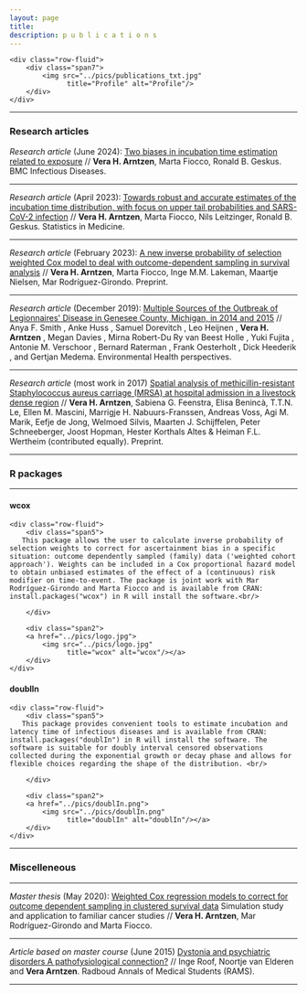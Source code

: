 ```yaml
---
layout: page
title:  
description: p u b l i c a t i o n s
---
```



<div class="container">

    <div class="row-fluid">
        <div class="span7">
            <img src="../pics/publications_txt.jpg"
                  title="Profile" alt="Profile"/>
        </div>
    </div>
</div>

---

### Research articles

*Research article* (June 2024): [Two biases in incubation time estimation related to exposure](https://bmcinfectdis.biomedcentral.com/articles/10.1186/s12879-024-09433-7) // **Vera H. Arntzen**, Marta Fiocco, Ronald B. Geskus. BMC Infectious Diseases.

---

*Research article* (April 2023): [Towards robust and accurate estimates of the incubation time distribution, with focus on upper tail probabilities and SARS-CoV-2 infection](https://onlinelibrary.wiley.com/doi/10.1002/sim.9726?af=R) // **Vera H. Arntzen**, Marta Fiocco, Nils Leitzinger, Ronald B. Geskus. Statistics in Medicine.

---

*Research article* (February 2023): [A new inverse probability of selection weighted Cox model to deal with outcome-dependent sampling in survival analysis](https://www.biorxiv.org/content/10.1101/2023.02.07.527426v1) // **Vera H. Arntzen**, Marta Fiocco, Inge M.M. Lakeman, Maartje Nielsen, Mar Rodríguez-Girondo. Preprint.

---

*Research article* (December 2019): [Multiple Sources of the Outbreak of Legionnaires' Disease in Genesee County, Michigan, in 2014 and 2015](https://ehp.niehs.nih.gov/doi/10.1289/EHP5663) // Anya F. Smith , Anke Huss , Samuel Dorevitch , Leo Heijnen , **Vera H. Arntzen** , Megan Davies , Mirna Robert-Du Ry van Beest Holle , Yuki Fujita , Antonie M. Verschoor , Bernard Raterman , Frank Oesterholt , Dick Heederik , and Gertjan Medema. Environmental Health perspectives.

---

*Research article* (most work in 2017) [Spatial analysis of methicillin-resistant Staphylococcus aureus carriage (MRSA) at hospital admission in a livestock dense region](https://www.medrxiv.org/content/10.1101/2023.05.01.23289266v1) // **Vera H. Arntzen**, Sabiena G. Feenstra, Elisa  Benincà, T.T.N. Le, Ellen M. Mascini, Marrigje H. Nabuurs-Franssen, Andreas Voss, Agi M. Marik, Eefje de Jong, Welmoed Silvis, Maarten J. Schijffelen, Peter Schneeberger, Joost Hopman, Hester Korthals Altes & Heiman F.L. Wertheim (contributed equally). Preprint.

---

### R packages

---



<div class="container">
<h4><a name="wcox"></a>wcox</h4>

    <div class="row-fluid">
        <div class="span5">
       This package allows the user to calculate inverse probability of selection weights to correct for ascertainment bias in a specific situation: outcome dependently sampled (family) data ('weighted cohort approach'). Weights can be included in a Cox proportional hazard model to obtain unbiased estimates of the effect of a (continuous) risk modifier on time-to-event. The package is joint work with Mar Rodríguez-Girondo and Marta Fiocco and is available from CRAN: install.packages("wcox") in R will install the software.<br/>
                  
        </div>

        <div class="span2">
        <a href="../pics/logo.jpg">
            <img src="../pics/logo.jpg"
                  title="wcox" alt="wcox"/></a>
        </div>
    </div>
</div>

<div class="container">
<h4><a name="doublIn"></a>doublIn</h4>

    <div class="row-fluid">
        <div class="span5">
       This package provides convenient tools to estimate incubation and latency time of infectious diseases and is available from CRAN: install.packages("doublIn") in R will install the software. The software is suitable for doubly interval censored observations collected during the exponential growth or decay phase and allows for flexible choices regarding the shape of the distribution. <br/>
                  
        </div>

        <div class="span2">
        <a href="../pics/doublIn.png">
            <img src="../pics/doublIn.png"
                  title="doublIn" alt="doublIn"/></a>
        </div>
    </div>
</div>


---

### Miscelleneous

---

*Master thesis* (May 2020): [Weighted Cox regression models to correct for outcome dependent sampling in clustered survival data](https://www.universiteitleiden.nl/binaries/content/assets/science/mi/scripties/statscience/2019-2020/thesis_-vera-arntzen.pdf) Simulation study and application to familiar cancer studies // **Vera H. Arntzen**, Mar Rodríguez-Girondo and Marta Fiocco.

---

*Article based on master course* (June 2015) [Dystonia and psychiatric disorders A pathofysiological connection?](https://www.ramsresearch.nl/wp-content/uploads/Second-Edition-Dystonia.pdf) // Inge Roof, Noortje van Elderen and **Vera Arntzen**. Radboud Annals of Medical Students (RAMS).

---
